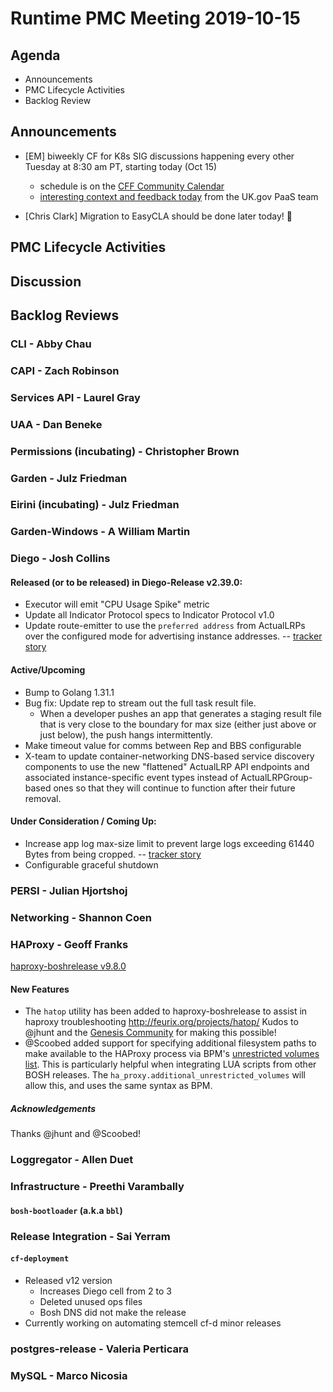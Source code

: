 # Runtime PMC Meeting 2019-10-15

## Agenda

* Announcements
* PMC Lifecycle Activities
* Backlog Review


## Announcements

- [EM] biweekly CF for K8s SIG discussions happening every other Tuesday at 8:30 am PT, starting today (Oct 15)
  - schedule is on the [CFF Community Calendar](https://www.cloudfoundry.org/community-calendar/)
  - [interesting context and feedback today](https://docs.google.com/document/d/1ULNBEjlrNAgn3ko9y8ZJfwI7mw5-oofYdjl-dhkEoDA/edit#heading=h.niubyaweg5qc) from the UK.gov PaaS team

- [Chris Clark] Migration to EasyCLA should be done later today! :tada:

## PMC Lifecycle Activities


## Discussion


## Backlog Reviews

### CLI - Abby Chau


### CAPI - Zach Robinson


### Services API - Laurel Gray


### UAA - Dan Beneke


### Permissions (incubating) - Christopher Brown


### Garden - Julz Friedman


### Eirini (incubating) - Julz Friedman


### Garden-Windows - A William Martin


### Diego - Josh Collins
#### Released (or to be released) in Diego-Release v2.39.0:
- Executor will emit "CPU Usage Spike" metric
- Update all Indicator Protocol specs to Indicator Protocol v1.0
- Update route-emitter to use the `preferred address` from ActualLRPs over the configured mode for advertising instance addresses. -- [tracker story](https://www.pivotaltracker.com/story/show/166501449)

#### Active/Upcoming
- Bump to Golang 1.31.1
- Bug fix: Update rep to stream out the full task result file.
  - When a developer pushes an app that generates a staging result file that is very close to the boundary for max size (either just above or just below), the push hangs intermittently.
- Make timeout value for comms between Rep and BBS configurable
- X-team to update container-networking DNS-based service discovery components to use the new "flattened" ActualLRP API endpoints and associated instance-specific event types instead of ActualLRPGroup-based ones so that they will continue to function after their future removal.

#### Under Consideration / Coming Up:
- Increase app log max-size limit to prevent large logs exceeding 61440 Bytes from being cropped. -- [tracker story](https://www.pivotaltracker.com/story/show/168090822)
- Configurable graceful shutdown

### PERSI - Julian Hjortshoj


### Networking - Shannon Coen


### HAProxy - Geoff Franks

[haproxy-boshrelease v9.8.0](https://github.com/cloudfoundry-incubator/haproxy-boshrelease/releases/tag/v9.8.0)
#### New Features

- The `hatop` utility has been added to haproxy-boshrelease to assist in haproxy troubleshooting
  http://feurix.org/projects/hatop/ Kudos to @jhunt and the [Genesis Community](https://github.com/genesis-community) for making this possible!
- @Scoobed added support for specifying additional filesystem paths to make available to the HAProxy
  process via BPM's [unrestricted volumes list](https://github.com/cloudfoundry/bpm-release/blob/master/docs/config.md#unsafe-schema).
  This is particularly helpful when integrating LUA scripts from other BOSH releases. The
  `ha_proxy.additional_unrestricted_volumes` will allow this, and uses the same syntax as BPM.

##### Acknowledgements

Thanks @jhunt and @Scoobed!


### Loggregator - Allen Duet


### Infrastructure - Preethi Varambally

#### `bosh-bootloader` (a.k.a `bbl`)


### Release Integration - Sai Yerram

#### `cf-deployment`
- Released v12 version
  - Increases Diego cell from 2 to 3
  - Deleted unused ops files
  - Bosh DNS did not make the release
- Currently working on automating stemcell cf-d minor releases


### postgres-release - Valeria Perticara


### MySQL - Marco Nicosia
